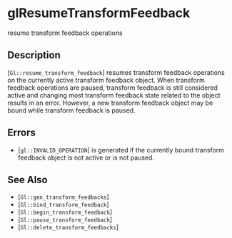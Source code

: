 # glResumeTransformFeedback
resume transform feedback operations

## Description
[`Gl::resume_transform_feedback`] resumes transform feedback
  operations on the currently active transform feedback object. When
  transform feedback operations are paused, transform feedback is still
  considered active and changing most transform feedback state related
  to the object results in an error. However, a new transform feedback
  object may be bound while transform feedback is paused.

## Errors
- [`gl::INVALID_OPERATION`] is generated if the currently bound
  transform feedback object is not active or is not paused.

## See Also
- [`Gl::gen_transform_feedbacks`]
- [`Gl::bind_transform_feedback`]
- [`Gl::begin_transform_feedback`]
- [`Gl::pause_transform_feedback`]
- [`Gl::delete_transform_feedbacks`]
